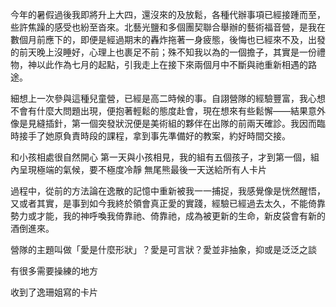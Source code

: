今年的暑假過後我即將升上大四，還沒來的及放鬆，各種代辦事項已經接踵而至，些許焦躁的感受也紛至沓來。北藝光鹽和多個團契聯合舉辦的藝術福音營，是我在數個月前應下的，即便是經過期末的轟炸拖著一身疲態，後悔也已經來不及，出發的前天晚上沒睡好，心理上也裹足不前；殊不知我以為的一個擔子，其實是一份禮物，神以此作為七月的起點，引我走上在接下來兩個月中不斷與祂重新相遇的路途。

細想上一次參與這種兒童營，已經是高二時候的事。自詡營隊的經驗豐富，我心想不會有什麼大問題出現，便抱著輕鬆的態度赴會，現在想來有些鬆懈——結果意外像是見縫插針，第一個突發狀況便是美術組的夥伴在出隊的前兩天確診。我因而臨時接手了她原負責時段的課程，拿到事先準備好的教案，約好時間交接。

和小孩相處很自然開心
第一天與小孩相見，我的組有五個孩子，才到第一個，組內呈現極端的氣候，要不極度冷靜
無尾熊最後一天送給所有人卡片

過程中，從前的方法論在逸散的記憶中重新被我一一捕捉，我感覺像是恍然醒悟，又或者其實，是事到如今我終於領會真正愛的實踐，經驗已經過去太久，不能倚靠勢力或才能，我的神呼喚我倚靠祂、倚靠祂，成為被更新的生命，新皮袋會有新的酒倒進來。

營隊的主題叫做「愛是什麼形狀」？愛是可言狀？愛並非抽象，抑或是泛泛之談

有很多需要操練的地方

收到了逸珊姐寫的卡片